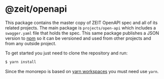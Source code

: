 # @zeit/openapi

This package contains the master copy of ZEIT OpenAPI spec and all of its related projects. The main package is `projects/open-api` which includes a `swagger.yaml` file that holds the spec. This same package publishes a JSON version to [npm]() so it can be versioned and used from other projects and from any outside project.

To get started you just need to clone the repository and run:

```sh
$ yarn install
```

Since the monorepo is based on [yarn workspaces]() you must need use `yarn`.
